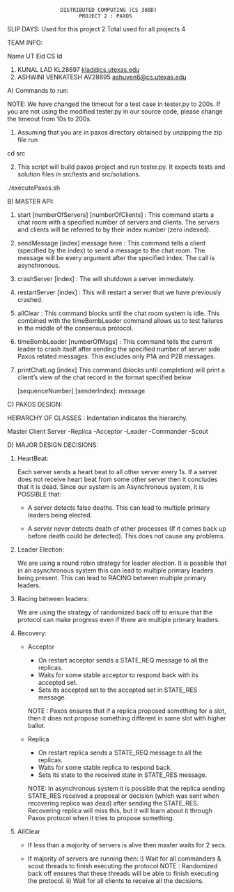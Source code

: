                      DISTRIBUTED COMPUTING (CS 380D)
                           PROJECT 2 : PAXOS

SLIP DAYS:
Used for this project 2
Total used for all projects 4

TEAM INFO:
  
Name                    UT Eid    CS Id    
1. KUNAL LAD            KL28697   klad@cs.utexas.edu
2. ASHWINI VENKATESH    AV28895   ashuven6@cs.utexas.edu

A) Commands to run:

NOTE: We have changed the timeout for a test case in tester.py to 200s. If you are 
not using the modified tester.py in our source code, please change the timeout 
from 10s to 200s.
 
1. Assuming that you are in paxos directory obtained by unzipping the zip file run

cd src

2. This script will build paxos project and run tester.py. It expects tests and
solution files in src/tests and src/solutions.

./executePaxos.sh 

B) MASTER API:

1. start [numberOfServers] [numberOfClients] :
   This command starts a chat room with a specified number of servers and 
   clients. The servers and clients will be referred to by their index number 
   (zero indexed).

2. sendMessage [index] message here :
   This command tells a client (specified by the index) to send a message to the
   chat room. The message will be every argument after the specified index. The
   call is asynchronous.


3. crashServer [index] : 
   The will shutdown a server immediately.

4. restartServer [index] : 
   This will restart a server that we have previously crashed.

5. allClear :
   This command blocks until the chat room system is idle. This combined with
   the timeBombLeader command allows us to test failures in the middle of the
   consensus protocol.

6. timeBombLeader [numberOfMsgs] :
   This command tells the current leader to crash itself after sending the
   specified number of server side Paxos related messages. This excludes only
   P1A and P2B messages.

7. printChatLog [index]
   This command (blocks until completion) will print a client’s view of the chat
   record in the format specified below
   
   [sequenceNumber] [senderIndex]: message

C) PAXOS DESIGN:

HEIRARCHY OF CLASSES : Indentation indicates the hierarchy.

Master
Client
Server
    -Replica
    -Acceptor
    -Leader
        -Commander
        -Scout

D) MAJOR DESIGN DECISIONS:

1. HeartBeat:
   
   Each server sends a heart beat to all other server every 1s. If a server does
   not receive heart beat from some other server then it concludes that it is 
   dead. Since our system is an Asynchronous system, it is POSSIBLE that:
   
   - A server detects false deaths.
     This can lead to multiple primary leaders being elected.
     
   - A server never detects death of other processes (If it comes back up before 
     death could be detected).
     This does not cause any problems.

2. Leader Election:

   We are using a round robin strategy for leader election. It is possible that
   in an asynchronous system this can lead to multiple primary leaders being
   present. This can lead to RACING between multiple primary leaders.

3. Racing between leaders:

   We are using the strategy of randomized back off to ensure that the protocol
   can make progress even if there are multiple primary leaders.
   
4. Recovery:

   - Acceptor
     * On restart acceptor sends a STATE_REQ message to all the replicas.
     * Waits for some stable acceptor to respond back with its accepted set. 
     * Sets its accepted set to the accepted set in STATE_RES message.
    
     NOTE : Paxos ensures that if a replica proposed something for a slot, then
     it does not propose something different in same slot with higher ballot.

   - Replica
     * On restart replica sends a STATE_REQ message to all the replicas.
     * Waits for some stable replica to respond back. 
     * Sets its state to the received state in STATE_RES message. 
     
     NOTE: In asynchronous system it is possible that the replica sending 
     STATE_RES received a proposal or decision (which was sent when recovering 
     replica was dead) after sending the STATE_RES. Recovering replica will miss 
     this, but it will learn about it through Paxos protocol when it tries to
     propose something.
       
5. AllClear  

   - If less than a majority of servers is alive then master waits for 2 secs.
   
   - If majority of servers are running then:
     i) Wait for all commanders & scout threads to finish executing the protocol
        NOTE : Randomized back off ensures that these threads will be able to
               finish executing the protocol.
     ii) Wait for all clients to receive all the decisions.

